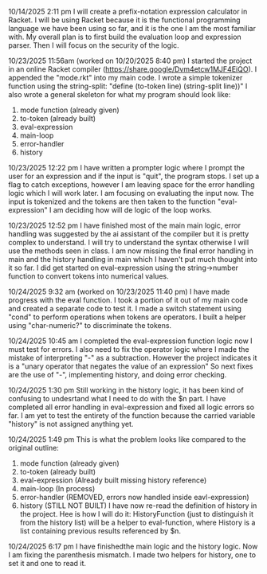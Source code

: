10/14/2025 2:11 pm
I will create a prefix-notation expression calculator in Racket. 
I will be using Racket because it is the functional programming language we have been using so far, and it is the one I am the most familiar with.
My overall plan is to first build the evaluation loop and expression parser. 
Then I will focus on the security of the logic.

10/23/2025 11:56am (worked on 10/20/2025 8:40 pm)
I started the project in an online Racket compiler (https://share.google/Dvm4etcw1MJF4EiQO).
I appended the "mode.rkt" into my main code.
I wrote a simple tokenizer function using the string-split:
"define (to-token line) (string-split line))"
I also wrote a general skeleton for what my program should look like:
1. mode function (already given)
2. to-token (already built)
3. eval-expression
4. main-loop
5. error-handler
6. history

10/23/2025 12:22 pm
I have written a prompter logic where I prompt the user for an expression and if the input is "quit", the program stops.
I set up a flag to catch exceptions, however I am leaving space for the error handling logic which I will work later.
I am focusing on evaluating the input now. The input is tokenized and the tokens are then taken to the function "eval-expression"
I am deciding how will de logic of the loop works.

10/23/2025 12:52 pm
I have finished most of the main main logic, error handling was suggested by the ai assistant of the compiler but it is pretty complex to understand.
I will try to understand the syntax otherwise I will use the methods seen in class.
I am now missing the final error handling in main and the history handling in main which I haven't put much thought into it so far.
I did get started on eval-expression using the string->number function to convert tokens into numerical values.

10/24/2025 9:32 am (worked on 10/23/2025 11:40 pm)
I have made progress with the eval function. I took a portion of it out of my main code and created a separate code to test it.
I made a switch statement using "cond" to perform operations when tokens are operators. 
I built a helper using "char-numeric?" to discriminate the tokens.

10/24/2025 10:45 am 
I completed the eval-expression function logic now I must test for errors.
I also need to fix the operator logic where I made the mistake of interpreting "-" as a subtraction.
However the project indicates it is a "unary operator that negates the value of an expression"
So next fixes are the use of "-", implementing history, and doing error checking.

10/24/2025 1:30 pm
Still working in the history logic, it has been kind of confusing to undesrtand what I need to do with the $n part.
I have completed all error handling in eval-expression and fixed all logic errors so far. 
I am yet to test the entirety of the function because the carried variable "history" is not assigned anything yet.

10/24/2025 1:49 pm
This is what the problem looks like compared to the original outline:
1. mode function (already given)
2. to-token (already built)
3. eval-expression (Already built missing history reference)
4. main-loop (In process)
5. error-handler (REMOVED, errors now handled inside eavl-expression)
6. history (STILL NOT BUILT)
I have now re-read the definition of history in the project. Hee is how I will do it:
HistoryFunction (just to distinguish it from the history list) will be a helper to eval-function, where History is a list containing previous results referenced by $n.

10/24/2025 6:17 pm
I have finishedthe main logic and the history logic. Now I am fixing the parenthesis mismatch.
I made two helpers for history, one to set it and one to read it.
